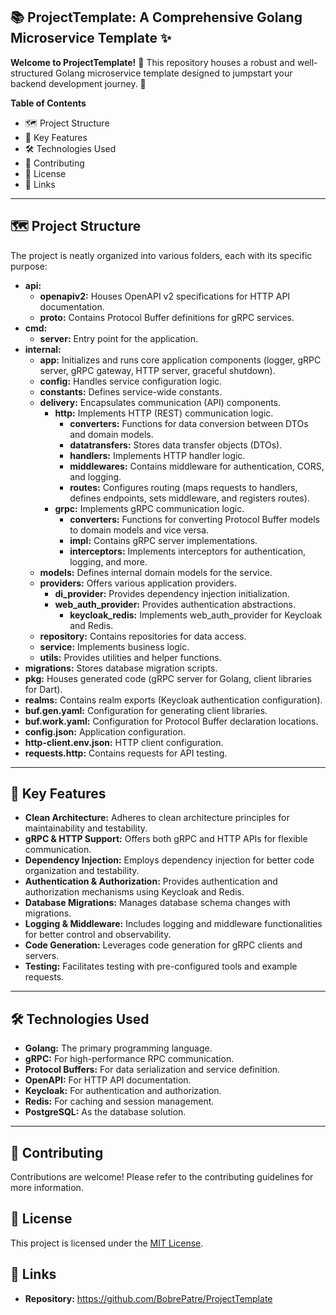 ## 📚 ProjectTemplate: A Comprehensive Golang Microservice Template ✨

**Welcome to ProjectTemplate!** 🎉 This repository houses a robust and well-structured Golang microservice template designed to jumpstart your backend development journey. 🚀

**Table of Contents**

* 🗺️ Project Structure
* 🧰 Key Features
* 🛠️ Technologies Used
* 🤝 Contributing
* 📝 License
* 🔗 Links

---

## 🗺️ Project Structure

The project is neatly organized into various folders, each with its specific purpose:

* **api:**
    * **openapiv2:** Houses OpenAPI v2 specifications for HTTP API documentation.
    * **proto:** Contains Protocol Buffer definitions for gRPC services.
* **cmd:**
    * **server:** Entry point for the application.
* **internal:**
    * **app:** Initializes and runs core application components (logger, gRPC server, gRPC gateway, HTTP server, graceful shutdown).
    * **config:** Handles service configuration logic.
    * **constants:** Defines service-wide constants.
    * **delivery:** Encapsulates communication (API) components.
        * **http:** Implements HTTP (REST) communication logic.
            * **converters:** Functions for data conversion between DTOs and domain models.
            * **datatransfers:** Stores data transfer objects (DTOs).
            * **handlers:** Implements HTTP handler logic.
            * **middlewares:** Contains middleware for authentication, CORS, and logging.
            * **routes:** Configures routing (maps requests to handlers, defines endpoints, sets middleware, and registers routes).
        * **grpc:** Implements gRPC communication logic.
            * **converters:** Functions for converting Protocol Buffer models to domain models and vice versa.
            * **impl:** Contains gRPC server implementations.
            * **interceptors:** Implements interceptors for authentication, logging, and more.
    * **models:** Defines internal domain models for the service.
    * **providers:** Offers various application providers.
        * **di_provider:** Provides dependency injection initialization.
        * **web_auth_provider:** Provides authentication abstractions.
            * **keycloak_redis:** Implements web_auth_provider for Keycloak and Redis.
    * **repository:** Contains repositories for data access.
    * **service:** Implements business logic.
    * **utils:** Provides utilities and helper functions.
* **migrations:** Stores database migration scripts.
* **pkg:** Houses generated code (gRPC server for Golang, client libraries for Dart).
* **realms:** Contains realm exports (Keycloak authentication configuration).
* **buf.gen.yaml:** Configuration for generating client libraries.
* **buf.work.yaml:** Configuration for Protocol Buffer declaration locations.
* **config.json:** Application configuration.
* **http-client.env.json:** HTTP client configuration.
* **requests.http:** Contains requests for API testing.

---

## 🧰 Key Features

* **Clean Architecture:**  Adheres to clean architecture principles for maintainability and testability.
* **gRPC & HTTP Support:**  Offers both gRPC and HTTP APIs for flexible communication.
* **Dependency Injection:** Employs dependency injection for better code organization and testability.
* **Authentication & Authorization:** Provides authentication and authorization mechanisms using Keycloak and Redis.
* **Database Migrations:** Manages database schema changes with migrations.
* **Logging & Middleware:** Includes logging and middleware functionalities for better control and observability.
* **Code Generation:** Leverages code generation for gRPC clients and servers.
* **Testing:** Facilitates testing with pre-configured tools and example requests.

---

## 🛠️ Technologies Used

* **Golang:** The primary programming language.
* **gRPC:** For high-performance RPC communication.
* **Protocol Buffers:** For data serialization and service definition.
* **OpenAPI:** For HTTP API documentation.
* **Keycloak:** For authentication and authorization.
* **Redis:** For caching and session management.
* **PostgreSQL:** As the database solution.

--- 

## 🤝 Contributing

Contributions are welcome! Please refer to the contributing guidelines for more information.

## 📝 License

This project is licensed under the [MIT License](LICENSE).

## 🔗 Links

* **Repository:** https://github.com/BobrePatre/ProjectTemplate 
